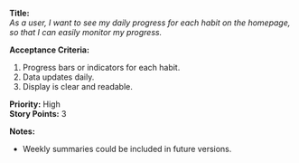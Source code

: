 **Title:**  
_As a user, I want to see my daily progress for each habit on the homepage, so that I can easily monitor my progress._

**Acceptance Criteria:**  
1. Progress bars or indicators for each habit.  
2. Data updates daily.  
3. Display is clear and readable.

**Priority:** High  
**Story Points:** 3  

**Notes:**  
- Weekly summaries could be included in future versions.
